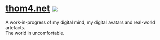 # [thom4.net] [![][build-badge]][build-actions]

A work-in-progress of my digital mind, my digital avatars and real-world artefacts.<br>
The world in uncomfortable.


[thom4.net]: https://thom4.net
[build-badge]: https://github.com/thom4parisot/thom4.net/workflows/Build%20and%20deploy%20pages/badge.svg?branch=main
[build-actions]: https://github.com/thom4parisot/thom4.net/actions
